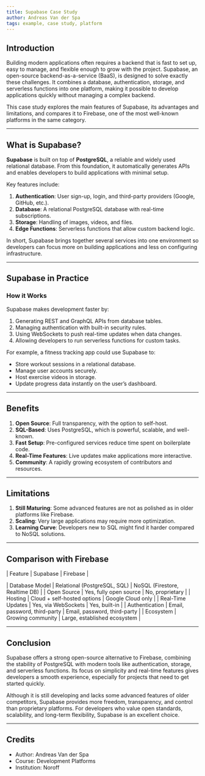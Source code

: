 ```yaml
---
title: Supabase Case Study
author: Andreas Van der Spa
tags: example, case study, platform
---
```


## Introduction

Building modern applications often requires a backend that is fast to set up, easy to manage, and flexible enough to grow with the project. Supabase, an open-source backend-as-a-service (BaaS), is designed to solve exactly these challenges. It combines a database, authentication, storage, and serverless functions into one platform, making it possible to develop applications quickly without managing a complex backend.  

This case study explores the main features of Supabase, its advantages and limitations, and compares it to Firebase, one of the most well-known platforms in the same category.

---

## What is Supabase?

**Supabase** is built on top of **PostgreSQL**, a reliable and widely used relational database. From this foundation, it automatically generates APIs and enables developers to build applications with minimal setup.  

Key features include:  
1. **Authentication**: User sign-up, login, and third-party providers (Google, GitHub, etc.).  
2. **Database**: A relational PostgreSQL database with real-time subscriptions.  
3. **Storage**: Handling of images, videos, and files.  
4. **Edge Functions**: Serverless functions that allow custom backend logic.  

In short, Supabase brings together several services into one environment so developers can focus more on building applications and less on configuring infrastructure.

---

## Supabase in Practice

### How it Works
Supabase makes development faster by:  
1. Generating REST and GraphQL APIs from database tables.  
2. Managing authentication with built-in security rules.  
3. Using WebSockets to push real-time updates when data changes.  
4. Allowing developers to run serverless functions for custom tasks.  

For example, a fitness tracking app could use Supabase to:  
- Store workout sessions in a relational database.  
- Manage user accounts securely.  
- Host exercise videos in storage.  
- Update progress data instantly on the user’s dashboard.  

---

## Benefits

1. **Open Source**: Full transparency, with the option to self-host.  
2. **SQL-Based**: Uses PostgreSQL, which is powerful, scalable, and well-known.  
3. **Fast Setup**: Pre-configured services reduce time spent on boilerplate code.  
4. **Real-Time Features**: Live updates make applications more interactive.  
5. **Community**: A rapidly growing ecosystem of contributors and resources.  

---

## Limitations

1. **Still Maturing**: Some advanced features are not as polished as in older platforms like Firebase.  
2. **Scaling**: Very large applications may require more optimization.  
3. **Learning Curve**: Developers new to SQL might find it harder compared to NoSQL solutions.  

---

## Comparison with Firebase

| Feature              | Supabase                        | Firebase                        |

| Database Model       | Relational (PostgreSQL, SQL)   | NoSQL (Firestore, Realtime DB)  |
| Open Source          | Yes, fully open source          | No, proprietary                 |
| Hosting              | Cloud + self-hosted options     | Google Cloud only               |
| Real-Time Updates    | Yes, via WebSockets             | Yes, built-in                   |
| Authentication       | Email, password, third-party    | Email, password, third-party    |
| Ecosystem            | Growing community               | Large, established ecosystem    |

---

## Conclusion

Supabase offers a strong open-source alternative to Firebase, combining the stability of PostgreSQL with modern tools like authentication, storage, and serverless functions. Its focus on simplicity and real-time features gives developers a smooth experience, especially for projects that need to get started quickly.  

Although it is still developing and lacks some advanced features of older competitors, Supabase provides more freedom, transparency, and control than proprietary platforms. For developers who value open standards, scalability, and long-term flexibility, Supabase is an excellent choice.  

---

## Credits

- Author: Andreas Van der Spa  
- Course: Development Platforms  
- Institution: Noroff  
